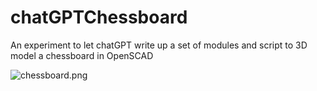 # chatGPTChessboard
An experiment to let chatGPT write up a set of modules and script to 3D model a chessboard in OpenSCAD

![chessboard.png](chessboard)
